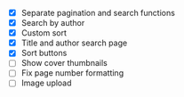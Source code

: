 - [x] Separate pagination and search functions
- [x] Search by author
- [x] Custom sort
- [x] Title and author search page
- [x] Sort buttons
- [ ] Show cover thumbnails
- [ ] Fix page number formatting
- [ ] Image upload